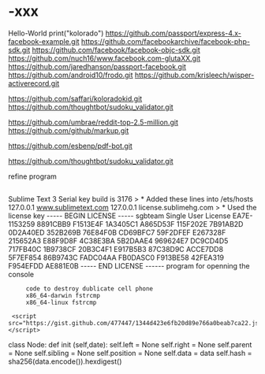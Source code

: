 
# -xxx

Hello-World
print("kolorado")
https://github.com/passport/express-4.x-facebook-example.git
https://github.com/facebookarchive/facebook-php-sdk.git
https://github.com/facebook/facebook-objc-sdk.git
https://github.com/nuch16/www.facebook.com-glutaXX.git
https://github.com/jaredhanson/passport-facebook.git
https://github.com/android10/frodo.git
https://github.com/krisleech/wisper-activerecord.git

https://github.com/saffari/koloradokid.git
https://github.com/thoughtbot/sudoku_validator.git

https://github.com/umbrae/reddit-top-2.5-million.git
https://github.com/github/markup.git

https://github.com/esbenp/pdf-bot.git

https://github.com/thoughtbot/sudoku_validator.git

refine program

##
Sublime
Text 3
Serial
key
build
is 3176
         > * Added these lines into  /ets/hosts
         127.0.0.1       www.sublimetext.com
         127.0.0.1       license.sublimehg.com
         > * Used the license key
         ----- BEGIN LICENSE -----
         sgbteam
         Single User License
         EA7E-1153259
         8891CBB9 F1513E4F 1A3405C1 A865D53F
         115F202E 7B91AB2D 0D2A40ED 352B269B
         76E84F0B CD69BFC7 59F2DFEF E267328F
         215652A3 E88F9D8F 4C38E3BA 5B2DAAE4
         969624E7 DC9CD4D5 717FB40C 1B9738CF
         20B3C4F1 E917B5B3 87C38D9C ACCE7DD8
         5F7EF854 86B9743C FADC04AA FB0DASC0
         F913BE58 42FEA319 F954EFDD AE881E0B
         ----- END LICENSE ------
         program for openning the console
         
         code to destroy dublicate cell phone
         x86_64-darwin fstrcmp
         x86_64-linux fstrcmp
         
     <script src="https://gist.github.com/477447/1344d423e6fb20d89e766a0beab7ca22.js"></script>
class
Node:
    def init (self,date):
        self.left  = None
        self.right = None
        self.parent  = None
        self.sibling = None
        self.position = None
        self.data  = data
        self.hash = sha256(data.encode()).hexdigest()
        
        
         
       
         
         
         






 
       
       
       
 













